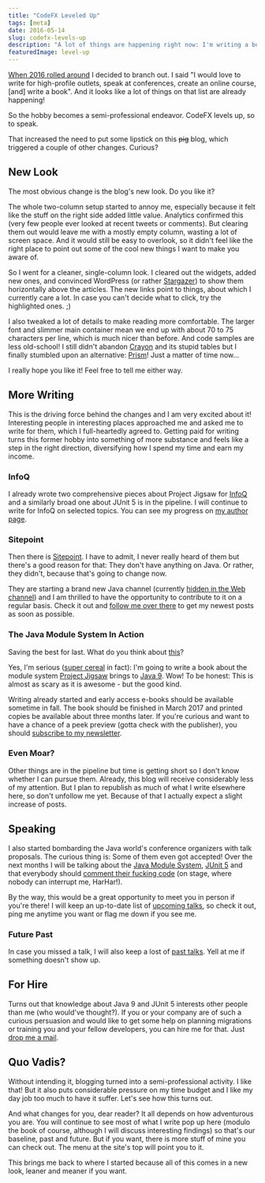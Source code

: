 ```yaml
---
title: "CodeFX Leveled Up"
tags: [meta]
date: 2016-05-14
slug: codefx-levels-up
description: "A lot of things are happening right now: I'm writing a book, I'll speak at conferences, you can hire me, and to top it off, I gave this blog a new look."
featuredImage: level-up
---
```


[When 2016 rolled around](hello-2016) I decided to branch out.
I said "I would love to write for high-profile outlets, speak at conferences, create an online course, \[and\] write a book".
And it looks like a lot of things on that list are already happening!

So the hobby becomes a semi-professional endeavor.
CodeFX levels up, so to speak.

That increased the need to put some lipstick on this ~~pig~~ blog, which triggered a couple of other changes.
Curious?

## New Look

The most obvious change is the blog's new look.
Do you like it?

The whole two-column setup started to annoy me, especially because it felt like the stuff on the right side added little value.
Analytics confirmed this (very few people ever looked at recent tweets or comments).
But clearing them out would leave me with a mostly empty column, wasting a lot of screen space.
And it would still be easy to overlook, so it didn't feel like the right place to point out some of the cool new things I want to make you aware of.

So I went for a cleaner, single-column look.
I cleared out the widgets, added new ones, and convinced WordPress (or rather [Stargazer](http://themehybrid.com/themes/stargazer)) to show them horizontally above the articles.
The new links point to things, about which I currently care a lot.
In case you can't decide what to click, try the highlighted ones.
;)

I also tweaked a lot of details to make reading more comfortable.
The larger font and slimmer main container mean we end up with about 70 to 75 characters per line, which is much nicer than before.
And code samples are less old-school!
I still didn't abandon [Crayon](https://wordpress.org/plugins/crayon-syntax-highlighter/) and its stupid tables but I finally stumbled upon an alternative: [Prism](http://prismjs.com/)!
Just a matter of time now...

I really hope you like it!
Feel free to tell me either way.

## More Writing

This is the driving force behind the changes and I am very excited about it!
Interesting people in interesting places approached me and asked me to write for them, which I full-heartedly agreed to.
Getting paid for writing turns this former hobby into something of more substance and feels like a step in the right direction, diversifying how I spend my time and earn my income.

### InfoQ

I already wrote two comprehensive pieces about Project Jigsaw for [InfoQ](http://www.infoq.com/) and a similarly broad one about JUnit 5 is in the pipeline.
I will continue to write for InfoQ on selected topics.
You can see my progress on [my author page](http://www.infoq.com/author/Nicolai-Parlog).

### Sitepoint

Then there is [Sitepoint](http://www.sitepoint.com/).
I have to admit, I never really heard of them but there's a good reason for that: They don't have anything on Java.
Or rather, they didn't, because that's going to change now.

They are starting a brand new Java channel (currently [hidden in the Web channel](http://www.sitepoint.com/programming/java/)) and I am thrilled to have the opportunity to contribute to it on a regular basis.
Check it out and [follow me over there](http://www.sitepoint.com/author/nicolaip/) to get my newest posts as soon as possible.

### The Java Module System In Action

Saving the best for last.
What do you think about [this](https://www.manning.com/books/the-java-module-system?a_aid=nipa&a_bid=869915cb)?

Yes, I'm serious ([super cereal](https://www.youtube.com/watch?v=h05YfP_8UsU) in fact): I'm going to write a book about the module system [Project Jigsaw](tag:project-jigsaw) brings to [Java 9](tag:java-9).
Wow!
To be honest: This is almost as scary as it is awesome - but the good kind.

Writing already started and early access e-books should be available sometime in fall.
The book should be finished in March 2017 and printed copies be available about three months later.
If you're curious and want to have a chance of a peek preview (gotta check with the publisher), you should [subscribe to my newsletter](news).

### Even Moar?

Other things are in the pipeline but time is getting short so I don't know whether I can pursue them.
Already, this blog will receive considerably less of my attention.
But I plan to republish as much of what I write elsewhere here, so don't unfollow me yet.
Because of that I actually expect a slight increase of posts.

## Speaking

I also started bombarding the Java world's conference organizers with talk proposals.
The curious thing is: Some of them even got accepted!
Over the next months I will be talking about the [Java Module System](tag:project-jigsaw), [JUnit 5](tag:junit-5) and that everybody should [comment their fucking code](tag:clean-comments) (on stage, where nobody can interrupt me, HarHar!).

By the way, this would be a great opportunity to meet you in person if you're there!
I will keep an up-to-date list of [upcoming talks](schedule), so check it out, ping me anytime you want or flag me down if you see me.

### Future Past

In case you missed a talk, I will also keep a lost of [past talks](past-talks).
Yell at me if something doesn't show up.

## For Hire

Turns out that knowledge about Java 9 and JUnit 5 interests other people than me (who would've thought?).
If you or your company are of such a curious persuasion and would like to get some help on planning migrations or training you and your fellow developers, you can hire me for that.
Just [drop me a mail](mailto:nicolai@nipafx.dev).

## Quo Vadis?

Without intending it, blogging turned into a semi-professional activity.
I like that!
But it also puts considerable pressure on my time budget and I like my day job too much to have it suffer.
Let's see how this turns out.

And what changes for you, dear reader?
It all depends on how adventurous you are.
You will continue to see most of what I write pop up here (modulo the book of course, although I will discuss interesting findings) so that's our baseline, past and future.
But if you want, there is more stuff of mine you can check out.
The menu at the site's top will point you to it.

This brings me back to where I started because all of this comes in a new look, leaner and meaner if you want.
